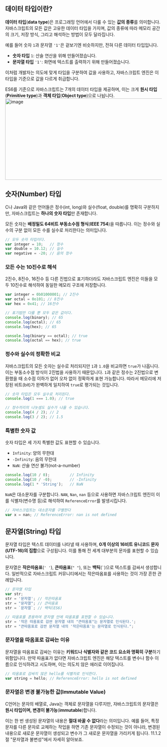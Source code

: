 ## 데이터 타입이란?

**데이터 타입**(**data type**)은 프로그래밍 언어에서 다룰 수 있는 **값의 종류**를 의미합니다.
자바스크립트의 모든 값은 고유한 데이터 타입을 가지며, 값의 종류에 따라 메모리 공간의 크기, 저장 방식,
그리고 해석하는 방법이 모두 달라집니다.

예를 들어 숫자 `1`과 문자열 `'1'`은 겉보기엔 비슷하지만, 전혀 다른 데이터 타입입니다.
- **숫자 타입** `1`: 산술 연산을 위해 만들어졌습니다.
- **문자열 타입** `'1'`: 화면에 텍스트를 출력하기 위해 만들어졌습니다.

이처럼 개발자는 의도에 맞게 타입을 구분하여 값을 사용하고, 자바스크립트 엔진은 이 타입을 기준으로 값을 다르게 취급합니다.

ES6를 기준으로 자바스크립트는 7개의 데이터 타입을 제공하며, 이는 크게 **원시 타입**(**Primitive type**)과 **객체 타입**(**Object type**)으로 나뉩니다.
<img width="688" height="261" alt="image" src="https://github.com/user-attachments/assets/a4bff9c5-1f32-480e-a2e0-ef3c138c3e1b" />



## 숫자(Number) 타입

C나 Java와 같은 언어들은 정수(int, long)와 실수(float, double)를 명확히 구분하지만, 자바스크립트는 **하나의 숫자 타입**만 존재합니다.

모든 숫자는 **배정밀도 64비트 부동소수점 형식**(**IEEE 754**)을 따릅니다.
이는 정수와 실수의 구분 없이 모든 수를 실수로 처리한다는 의미입니다.
```javascript
// 모두 숫자 타입이다.
var integer = 10;   // 정수
var double = 10.12; // 실수
var negative = -20; // 음의 정수
```

### 모든 수는 10진수로 해석

2진수, 8진수, 16진수 등 다른 진법으로 표기하더라도 자바스크립트 엔진은 이들을 모두 10진수로 해석하여
동일한 메모리 구조에 저장합니다.
```javascript
var integer = 0b01000001; // 2진수
var octal = 0o101; // 8진수
var hex = 0x41; // 16진수

// 표기법만 다를 뿐 모두 같은 값이다.
console.log(binary); // 65
console.log(octal); // 65
console.log(hex); // 65

console.log(binary == octal); // true
console.log(octal == hex); // true
```

### 정수와 실수의 정확한 비교

자바스크립트의 모든 숫자는 실수로 처리되지만 `1`과 `1.0`을 비교하면 `true`가 나옵니다. 이는 부동소수점 방식이 2진법을 사용하기 때문입니다. `1`과 같은 정수는 2진법으로 변환했을 때 소수점 이하가 없어 오차 없이 정확하게 표현 가능합니다. 따라서 메모리에 저장된 비트(bit)가 완벽하게 일치하여 `true`로 평가되는 것입니다.

```javascript
// 숫자 타입은 모두 실수로 처리된다.
console.log(1 === 1.0); // true

// 정수끼리의 나눗셈도 실수가 나올 수 있습니다.
console.log(4 / 2); // 2
console.log(3 / 2); // 1.5
```

### 특별한 숫자 값

숫자 타입은 세 가지 특별한 값도 표현할 수 있습니다.
- `Infinity`: 양의 무한대
- `-Infinity`: 음의 무한대
- `NaN`: 산술 연산 불가(not-a-number)
```javascript
console.log(10 / 0);         // Infinity
console.log(10 / -0);        // -Infinity
console.log(1 * 'String');   // NaN
```

`NaN`은 대소문자를 구분합니다. `NAN`, `Nan`, `nan` 등으로 사용하면 자바스크립트 엔진이 이를 식별자(변수명 등)로 해석하여 `ReferenceError`를 발생시킵니다.
```javascript
// 자바스크립트는 대소문자를 구별한다
var x = nan; // ReferenceError: nan is not defined
```

## 문자열(String) 타입

문자열 타입은 텍스트 데이터를 나타낼 때 사용하며, **0개 이상의 16비트 유니코드 문자(UTF-16)의 집합**으로 구성됩니다. 이를 통해 전 세계 대부분의 문자를 표현할 수 있습니다.

문자열은 **작은따옴표**(`' '`), **큰따옴표**(`" "`), 또는 **백틱**(`` ` ``)으로 텍스트를 감싸서 생성합니다. 일반적으로 자바스크립트 커뮤니티에서는 작은따옴표를 사용하는 것이 가장 흔한 관례입니다.
```javascript
// 문자열 타입
var str;
str = '문자열'; // 작은따옴표
str = "문자열"; // 큰따옴표
str = `문자열`; // 백틱(ES6)

// 따옴표를 혼용하여 문자열 안에 따옴표를 표현할 수 있습니다.
str = '작은 따옴표로 감싼 문자열 내의 "큰따옴표"는 문자열로 인식된다.';
str = "큰따옴표로 감싼 문자열 내의 '작은따옴표'는 문자열로 인식된다.";
```

### 문자열을 따옴표로 감싸는 이유

문자열을 따옴표로 감싸는 이유는 **키워드나 식별자와 같은 코드 요소와 명확히 구분**하기 위함입니다. 만약 따옴표가 없다면 자바스크립트 엔진은 해당 텍스트를 변수나 함수 이름으로 인식하려고 시도하며, 이는 의도치 않은 에러로 이어집니다.
```javascript
// 따옴표로 감싸지 않은 hello를 식별자로 인식한다.
var string = hello; // ReferenceError: hello is not defined
```

### 문자열은 변경 불가능한 값(Immutable Value)

C언어는 문자의 배열로, Java는 객체로 문자열을 다루지만, 자바스크립트의 문자열은 **원시 타입이며, 변경이 불가능**(**immutable**)합니다.

이는 한 번 생성된 문자열의 내용은 **절대 바꿀 수 없다**라는 의미입니다. 예를 들어, 특정 문자를 다른 문자로 교체하는 작업을 하면 기존 문자열이 수정되는 것이 아니라, 변경된 내용으로 새로운 문자열이 생성되고 변수가 그 새로운 문자열을 가리키게 됩니다. 11.1.2절 "문자열과 불변성"에서 자세히 알아보죠.

